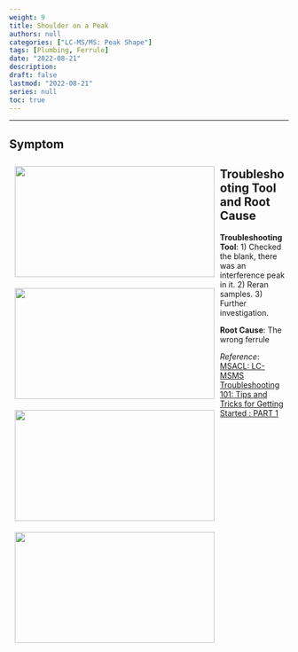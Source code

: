 ```yaml
---
weight: 9
title: Shoulder on a Peak
authors: null
categories: ["LC-MS/MS: Peak Shape"]
tags: [Plumbing, Ferrule]
date: "2022-08-21"
description:  
draft: false
lastmod: "2022-08-21"
series: null
toc: true
---
```




<!--more-->
---

## Symptom
<div class = "row">
<img width ="360" height= "200" src = "/docs/images/Screenshot 2022-08-18 163300.png" style ="float: left" HSPACE="10" VSPACE="10"/>
</div>

## Troubleshooting Tool and Root Cause

<div class = "row">
<img width ="360" height= "200" src = "/docs/images/Screenshot 2022-08-18 163434.png" style ="float: left" HSPACE="10" VSPACE="10"/>
<img width ="360" height= "200" src = "/docs/images/Screenshot 2022-08-18 202534.png" style ="float: left" HSPACE="10" VSPACE="10"/>  
<img width ="360" height= "200" src = "/docs/images/Screenshot 2022-08-18 202741.png" style ="float: left" HSPACE="10" VSPACE="10"/>

<b>Troubleshooting Tool</b>: 1) Checked the blank, there was an interference peak in it.  2) Reran samples. 3) Further investigation.  

<b>Root Cause</b>: The wrong ferrule  

</div>

*Reference*:  
[MSACL: LC-MSMS Troubleshooting 101: Tips and Tricks for Getting Started : PART 1](https://www.msacl.org/index.php?header=Learning_Center&tab=Video_Library&subtab=Search_Video_Library)  